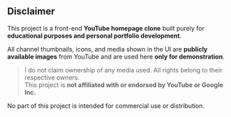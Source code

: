 ## Disclaimer

This project is a front-end **YouTube homepage clone** built purely for **educational purposes and personal portfolio development**. 

All channel thumbnails, icons, and media shown in the UI are **publicly available images** from YouTube and are used here **only for demonstration**. 

> I do not claim ownership of any media used. All rights belong to their respective owners.  
> This project is **not affiliated with or endorsed by YouTube or Google Inc.**

No part of this project is intended for commercial use or distribution.

